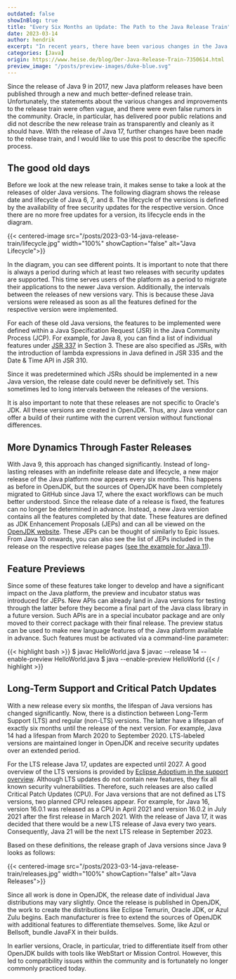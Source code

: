 ```yaml
---
outdated: false
showInBlog: true
title: "Every Six Months an Update: The Path to the Java Release Train"
date: 2023-03-14
author: hendrik
excerpt: "In recent years, there have been various changes in the Java Release Train, leading to confusion and misunderstandings within the community. This post will give an overview of the changes and how you can be better prepared for the next Java releases."
categories: [Java]
origin: https://www.heise.de/blog/Der-Java-Release-Train-7350614.html
preview_image: "/posts/preview-images/duke-blue.svg"
---
```


Since the release of Java 9 in 2017, new Java platform releases have been published through a new and much better-defined release train.
Unfortunately, the statements about the various changes and improvements to the release train were often vague, and there were even false rumors in the community.
Oracle, in particular, has delivered poor public relations and did not describe the new release train as transparently and cleanly as it should have.
With the release of Java 17, further changes have been made to the release train, and I would like to use this post to describe the specific process.

## The good old days

Before we look at the new release train, it makes sense to take a look at the releases of older Java versions.
The following diagram shows the release date and lifecycle of Java 6, 7, and 8.
The lifecycle of the versions is defined by the availability of free security updates for the respective version.
Once there are no more free updates for a version, its lifecycle ends in the diagram.

{{< centered-image src="/posts/2023-03-14-java-release-train/lifecycle.jpg" width="100%" showCaption="false" alt="Java Lifecycle">}}

In the diagram, you can see different points.
It is important to note that there is always a period during which at least two releases with security updates are supported.
This time serves users of the platform as a period to migrate their applications to the newer Java version.
Additionally, the intervals between the releases of new versions vary.
This is because these Java versions were released as soon as all the features defined for the respective version were implemented.

For each of these old Java versions, the features to be implemented were defined within a Java Specification Request (JSR) in the Java Community Process (JCP).
For example, for Java 8, you can find a list of individual features under [JSR 337](https://www.jcp.org/en/jsr/detail?id=337) in Section 3.
These are also specified as JSRs, with the introduction of lambda expressions in Java defined in JSR 335 and the Date & Time API in JSR 310.

Since it was predetermined which JSRs should be implemented in a new Java version, the release date could never be definitively set.
This sometimes led to long intervals between the releases of the versions.

It is also important to note that these releases are not specific to Oracle's JDK.
All these versions are created in OpenJDK.
Thus, any Java vendor can offer a build of their runtime with the current version without functional differences.

## More Dynamics Through Faster Releases

With Java 9, this approach has changed significantly.
Instead of long-lasting releases with an indefinite release date and lifecycle, a new major release of the Java platform now appears every six months.
This happens as before in OpenJDK, but the sources of OpenJDK have been completely migrated to GitHub since Java 17, where the exact workflows can be much better understood.
Since the release date of a release is fixed, the features can no longer be determined in advance.
Instead, a new Java version contains all the features completed by that date.
These features are defined as JDK Enhancement Proposals (JEPs) and can all be viewed on the [OpenJDK website](https://openjdk.org/jeps/0).
These JEPs can be thought of similarly to Epic Issues.
From Java 10 onwards, you can also see the list of JEPs included in the release on the respective release pages ([see the example for Java 11](https://openjdk.org/projects/jdk/11/)).

## Feature Previews

Since some of these features take longer to develop and have a significant impact on the Java platform, the preview and incubator status was introduced for JEPs.
New APIs can already land in Java versions for testing through the latter before they become a final part of the Java class library in a future version.
Such APIs are in a special incubator package and are only moved to their correct package with their final release.
The preview status can be used to make new language features of the Java platform available in advance.
Such features must be activated via a command-line parameter:

{{< highlight bash >}}
$ javac HelloWorld.java
$ javac --release 14 --enable-preview HelloWorld.java
$ java --enable-preview HelloWorld
{{< / highlight >}}

## Long-Term Support and Critical Patch Updates

With a new release every six months, the lifespan of Java versions has changed significantly.
Now, there is a distinction between Long-Term Support (LTS) and regular (non-LTS) versions.
The latter have a lifespan of exactly six months until the release of the next version.
For example, Java 14 had a lifespan from March 2020 to September 2020.
LTS-labeled versions are maintained longer in OpenJDK and receive security updates over an extended period.

For the LTS release Java 17, updates are expected until 2027.
A good overview of the LTS versions is provided by [Eclipse Adoptium in the support overview](https://adoptium.net/de/support/).
Although LTS updates do not contain new features, they fix all known security vulnerabilities.
Therefore, such releases are also called Critical Patch Updates (CPU).
For Java versions that are not defined as LTS versions, two planned CPU releases appear.
For example, for Java 16, version 16.0.1 was released as a CPU in April 2021 and version 16.0.2 in July 2021 after the first release in March 2021.
With the release of Java 17, it was decided that there would be a new LTS release of Java every two years.
Consequently, Java 21 will be the next LTS release in September 2023.

Based on these definitions, the release graph of Java versions since Java 9 looks as follows:

{{< centered-image src="/posts/2023-03-14-java-release-train/releases.jpg" width="100%" showCaption="false" alt="Java Releases">}}

Since all work is done in OpenJDK, the release date of individual Java distributions may vary slightly.
Once the release is published in OpenJDK, the work to create the distributions like Eclipse Temurin, Oracle JDK, or Azul Zulu begins.
Each manufacturer is free to extend the sources of OpenJDK with additional features to differentiate themselves.
Some, like Azul or Bellsoft, bundle JavaFX in their builds.

In earlier versions, Oracle, in particular, tried to differentiate itself from other OpenJDK builds with tools like WebStart or Mission Control.
However, this led to compatibility issues within the community and is fortunately no longer commonly practiced today.